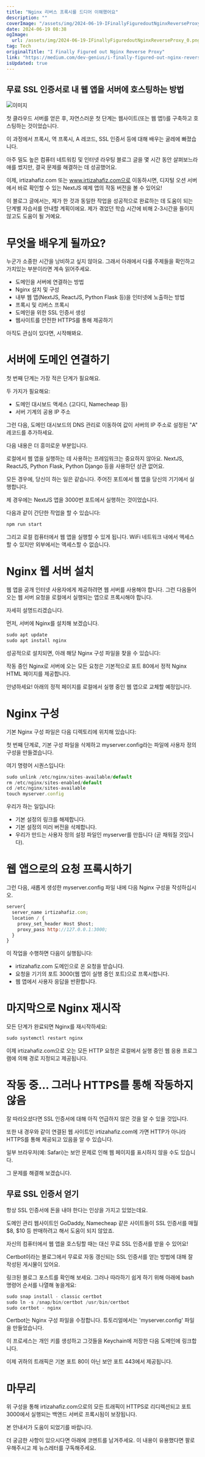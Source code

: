 ```yaml
---
title: "Nginx 리버스 프록시를 드디어 이해했어요"
description: ""
coverImage: "/assets/img/2024-06-19-IFinallyFiguredoutNginxReverseProxy_0.png"
date: 2024-06-19 08:38
ogImage: 
  url: /assets/img/2024-06-19-IFinallyFiguredoutNginxReverseProxy_0.png
tag: Tech
originalTitle: "I Finally Figured out Nginx Reverse Proxy"
link: "https://medium.com/dev-genius/i-finally-figured-out-nginx-reverse-proxy-b9c050f16db7"
isUpdated: true
---
```






## 무료 SSL 인증서로 내 웹 앱을 서버에 호스팅하는 방법

![이미지](/assets/img/2024-06-19-IFinallyFiguredoutNginxReverseProxy_0.png)

첫 클라우드 서버를 얻은 후, 자연스러운 첫 단계는 웹사이트(또는 웹 앱!)를 구축하고 호스팅하는 것이었습니다.

이 과정에서 프록시, 역 프록시, A 레코드, SSL 인증서 등에 대해 배우는 굴레에 빠졌습니다.

<div class="content-ad"></div>

아주 밀도 높은 컴퓨터 네트워킹 및 인터넷 라우팅 블로그 글을 몇 시간 동안 살펴보느라 애를 썼지만, 결국 문제를 해결하는 데 성공했어요.

이제, irtizahafiz.com 또는 www.irtizahafiz.com으로 이동하시면, 디지털 오션 서버에서 바로 확인할 수 있는 NextJS 예제 앱의 작동 버전을 볼 수 있어요!

이 블로그 글에서는, 제가 한 것과 동일한 작업을 성공적으로 완료하는 데 도움이 되는 단계별 자습서를 안내할 계획이에요. 제가 겪었던 학습 시간에 비해 2-3시간을 들이지 않고도 도움이 될 거예요.

# 무엇을 배우게 될까요?

<div class="content-ad"></div>

누군가 소중한 시간을 낭비하고 싶지 않아요. 그래서 아래에서 다룰 주제들을 확인하고 가치있는 부분이라면 계속 읽어주세요.

- 도메인을 서버에 연결하는 방법
- Nginx 설치 및 구성
- 내부 웹 앱(NextJS, ReactJS, Python Flask 등)을 인터넷에 노출하는 방법
- 프록시 및 리버스 프록시
- 도메인을 위한 SSL 인증서 생성
- 웹사이트를 안전한 HTTPS를 통해 제공하기

아직도 관심이 있다면, 시작해봐요.

# 서버에 도메인 연결하기

<div class="content-ad"></div>

첫 번째 단계는 가장 적은 단계가 필요해요.

두 가지가 필요해요:

- 도메인 대시보드 액세스 (고다디, Namecheap 등)
- 서버 기계의 공용 IP 주소

그런 다음, 도메인 대시보드의 DNS 관리로 이동하여 값이 서버의 IP 주소로 설정된 "A" 레코드를 추가하세요.

<div class="content-ad"></div>

다음 내용은 더 흥미로운 부분입니다.

로컬에서 웹 앱을 실행하는 데 사용하는 프레임워크는 중요하지 않아요. NextJS, ReactJS, Python Flask, Python Django 등을 사용하던 상관 없어요.

<div class="content-ad"></div>

모든 경우에, 당신이 하는 일은 같습니다. 주어진 포트에서 웹 앱을 당신의 기기에서 실행합니다.

제 경우에는 NextJS 앱을 3000번 포트에서 실행하는 것이었습니다.

다음과 같이 간단한 작업을 할 수 있습니다:

```js
npm run start
```

<div class="content-ad"></div>

그리고 로컬 컴퓨터에서 웹 앱을 실행할 수 있게 됩니다. WiFi 네트워크 내에서 액세스할 수 있지만 외부에서는 액세스할 수 없습니다.

# Nginx 웹 서버 설치

웹 앱을 공개 인터넷 사용자에게 제공하려면 웹 서버를 사용해야 합니다. 그런 다음들어오는 웹 서버 요청을 로컬에서 실행되는 앱으로 프록시해야 합니다.

자세히 설명드리겠습니다.

<div class="content-ad"></div>

먼저, 서버에 Nginx를 설치해 보겠습니다.

```js
sudo apt update
sudo apt install nginx
```

성공적으로 설치되면, 아래 해당 Nginx 구성 파일을 찾을 수 있습니다:

작동 중인 Nginx로 서버에 오는 모든 요청은 기본적으로 포트 80에서 정적 Nginx HTML 페이지를 제공합니다.

<div class="content-ad"></div>

안녕하세요! 아래의 정적 페이지를 로컬에서 실행 중인 웹 앱으로 교체할 예정입니다.

# Nginx 구성

기본 Nginx 구성 파일은 다음 디렉토리에 위치해 있습니다:

첫 번째 단계로, 기본 구성 파일을 삭제하고 myserver.config라는 파일에 사용자 정의 구성을 만들겠습니다.

<div class="content-ad"></div>

여기 명령어 시퀀스입니다:

```js
sudo unlink /etc/nginx/sites-available/default
rm /etc/nginx/sites-enabled/default
cd /etc/nginx/sites-available
touch myserver.config
```

우리가 하는 일입니다:

- 기본 설정의 링크를 해제합니다.
- 기본 설정의 미러 버전을 삭제합니다.
- 우리가 만드는 사용자 정의 설정 파일인 myserver를 만듭니다 (곧 채워질 것입니다).

<div class="content-ad"></div>

# 웹 앱으로의 요청 프록시하기

그런 다음, 새롭게 생성한 myserver.config 파일 내에 다음 Nginx 구성을 작성하십시오.

```js
server{
  server_name irtizahafiz.com;
  location / {
    proxy_set_header Host $host;
    proxy_pass http://127.0.0.1:3000;
  }
}
```

이 작업을 수행하면 다음이 실행됩니다:

<div class="content-ad"></div>

- irtizahafiz.com 도메인으로 온 요청을 받습니다.
- 요청을 기기의 포트 3000(웹 앱이 실행 중인 포트)으로 프록시합니다.
- 웹 앱에서 사용자 응답을 반환합니다.

# 마지막으로 Nginx 재시작

모든 단계가 완료되면 Nginx를 재시작하세요:

```js
sudo systemctl restart nginx
```

<div class="content-ad"></div>

이제 irtizahafiz.com으로 오는 모든 HTTP 요청은 로컬에서 실행 중인 웹 응용 프로그램에 의해 경로 지정되고 제공됩니다.

# 작동 중… 그러나 HTTPS를 통해 작동하지 않음

잘 따라오셨다면 SSL 인증서에 대해 아직 언급하지 않은 것을 알 수 있을 것입니다.

또한 내 경우와 같이 연결된 웹 사이트인 irtizahafiz.com에 가면 HTTP가 아니라 HTTPS를 통해 제공되고 있음을 알 수 있습니다.

<div class="content-ad"></div>

일부 브라우저(예: Safari)는 보안 문제로 인해 웹 페이지를 표시하지 않을 수도 있습니다.

그 문제를 해결해 보겠습니다.

## 무료 SSL 인증서 얻기

항상 SSL 인증서에 돈을 내야 한다는 인상을 가지고 있었는데요.

<div class="content-ad"></div>

도메인 관리 웹사이트인 GoDaddy, Namecheap 같은 사이트들이 SSL 인증서를 매월 $8, $10 등 판매하려고 해서 도움이 되지 않았죠.

자신의 컴퓨터에서 웹 앱을 호스팅할 때는 대신 무료 SSL 인증서를 받을 수 있어요!

Certbot이라는 블로그에서 무료로 자동 갱신되는 SSL 인증서를 얻는 방법에 대해 잘 작성된 게시물이 있어요.

링크된 블로그 포스트를 확인해 보세요. 그러나 따라하기 쉽게 하기 위해 아래에 bash 명령어 순서를 나열해 놓을게요:

<div class="content-ad"></div>

```js
sudo snap install - classic certbot
sudo ln -s /snap/bin/certbot /usr/bin/certbot
sudo certbot - nginx
```

Certbot는 Nginx 구성 파일을 수정합니다. 튜토리얼에서는 'myserver.config' 파일을 만들었습니다.

이 프로세스는 개인 키를 생성하고 그것들을 Keychain에 저장한 다음 도메인에 링크합니다.

이제 귀하의 트래픽은 기본 포트 80이 아닌 보안 포트 443에서 제공됩니다.


<div class="content-ad"></div>

# 마무리

위 구성을 통해 irtizahafiz.com으로의 모든 트래픽이 HTTPS로 리디렉션되고 포트 3000에서 실행되는 백엔드 서버로 프록시됨이 보장됩니다.

본 안내서가 도움이 되었기를 바랍니다.

더 궁금한 사항이 있으시다면 아래에 코멘트를 남겨주세요. 이 내용이 유용했다면 팔로우해주시고 제 뉴스레터를 구독해주세요.